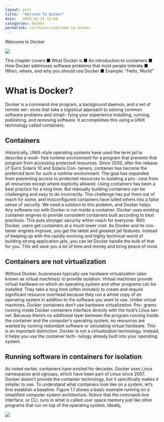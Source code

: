 ```yaml
---
layout: post
title:  "Welcome To Docker"
date:   2019-02-21 12:00
categories: docker
permalink: /archivers/welcome-to-docker
---
```


Welcome to Docker

![](https://www.maketecheasier.com/assets/uploads/2019/01/docker-featured-400x200.jpg)

This chapter covers
■ What Docker is
■ An introduction to containers
■ How Docker addresses software problems that most people tolerate
■ When, where, and why you should use Docker
■ Example: “Hello, World”

# What is Docker?

Docker is a command-line program, a background daemon, and a set of remote ser- vices that take a logistical approach to solving common software problems and simpli- fying your experience installing, running, publishing, and removing software. It accomplishes this using a UNIX technology called containers.

## Containers

Historically, UNIX-style operating systems have used the term jail to describe a modi- fied runtime environment for a program that prevents that program from accessing protected resources. Since 2005, after the release of Sun’s Solaris 10 and Solaris Con- tainers, container has become the preferred term for such a runtime environment. The goal has expanded from preventing access to protected resources to isolating a pro- cess from all resources except where explicitly allowed.
Using containers has been a best practice for a long time. But manually building containers can be challenging and easy to do incorrectly. This challenge has put them out of reach for some, and misconfigured containers have lulled others into a false sense of security. We need a solution to this problem, and Docker helps. Any software run with Docker is run inside a container. Docker uses existing container engines to provide consistent containers built according to best practices. This puts stronger security within reach for everyone.
With Docker, users get containers at a much lower cost. As Docker and its con- tainer engines improve, you get the latest and greatest jail features. Instead of keeping up with the rapidly evolving and highly technical world of building strong application jails, you can let Docker handle the bulk of that for you. This will save you a lot of time and money and bring peace of mind.

## Containers are not virtualization

Without Docker, businesses typically use hardware virtualization (also known as virtual machines) to provide isolation. Virtual machines provide virtual hardware on which an operating system and other programs can be installed. They take a long time (often minutes) to create and require significant resource overhead because they run a whole copy of an operating system in addition to the software you want to use.
Unlike virtual machines, Docker containers don’t use hardware virtualization. Pro- grams running inside Docker containers interface directly with the host’s Linux ker- nel. Because there’s no additional layer between the program running inside the container and the computer’s operating system, no resources are wasted by running redundant software or simulating virtual hardware. This is an important distinction. Docker is not a virtualization technology. Instead, it helps you use the container tech- nology already built into your operating system.

## Running software in containers for isolation

As noted earlier, containers have existed for decades. Docker uses Linux namespaces and cgroups, which have been part of Linux since 2007. Docker doesn’t provide the container technology, but it specifically makes it simpler to use. To understand what containers look like on a system, let’s first establish a baseline. Figure 1.1 shows a basic example running on a simplified computer system architecture.
Notice that the command-line interface, or CLI, runs in what is called user space memory just like other programs that run on top of the operating system. Ideally,

![](http://prntscr.com/mnz5u2)